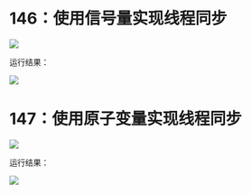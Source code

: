 # 146：使用信号量实现线程同步

<img src="http://image.renkaigis.com/keepcoding/2017111402.png">

运行结果：

<img src="http://image.renkaigis.com/keepcoding/2017111401.png">

# 147：使用原子变量实现线程同步

<img src="http://image.renkaigis.com/keepcoding/2017111404.png">

运行结果：

<img src="http://image.renkaigis.com/keepcoding/2017111403.png">

